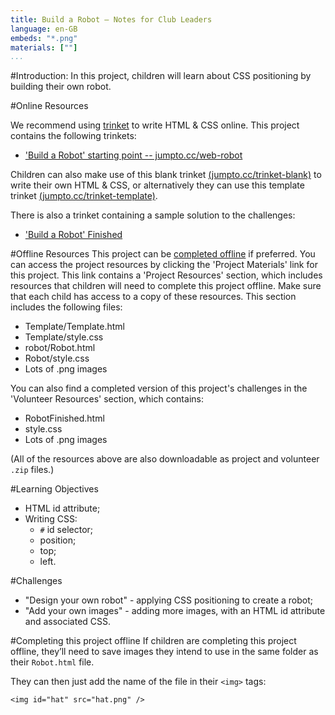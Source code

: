 ```yaml
---
title: Build a Robot — Notes for Club Leaders
language: en-GB
embeds: "*.png"
materials: [""]
...
```


#Introduction:
In this project, children will learn about CSS positioning by building their own robot.

#Online Resources

We recommend using [trinket](https://trinket.io/) to write HTML & CSS online. This project contains the following trinkets:

+ ['Build a Robot' starting point -- jumpto.cc/web-robot](http://jumpto.cc/web-robot)

Children can also make use of this blank trinket [(jumpto.cc/trinket-blank)](http://jumpto.cc/trinket-blank) to write their own HTML & CSS, or alternatively they can use this template trinket [(jumpto.cc/trinket-template)](http://jumpto.cc/trinket-template).

There is also a trinket containing a sample solution to the challenges:

+ ['Build a Robot' Finished](https://trinket.io/html/00736c0e18)

#Offline Resources
This project can be [completed offline](https://www.codeclubprojects.org/en-GB/resources/webdev-working-offline/) if preferred. You can access the project resources by clicking the 'Project Materials' link for this project. This link contains a 'Project Resources' section, which includes resources that children will need to complete this project offline. Make sure that each child has access to a copy of these resources. This section includes the following files:

+ Template/Template.html
+ Template/style.css
+ robot/Robot.html
+ Robot/style.css
+ Lots of .png images

You can also find a completed version of this project's challenges in the 'Volunteer Resources' section, which contains:

+ RobotFinished.html
+ style.css
+ Lots of .png images

(All of the resources above are also downloadable as project and volunteer `.zip` files.)

#Learning Objectives
+ HTML id attribute;
+ Writing CSS:
	+ `#` id selector;
	+ position;
	+ top;
	+ left.

#Challenges
+ "Design your own robot" - applying CSS positioning to create a robot;
+ "Add your own images" - adding more images, with an HTML id attribute and associated CSS.

#Completing this project offline
If children are completing this project offline, they’ll need to save images they intend to use in the same folder as their `Robot.html` file.

They can then just add the name of the file in their `<img>` tags:

```
<img id="hat" src="hat.png" />
```